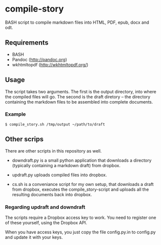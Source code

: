 # compile-story
BASH script to compile markdown files into HTML, PDF, epub, docx and odt.

## Requirements

* BASH
* Pandoc (http://pandoc.org)
* wkhtmltopdf (http://wkhtmltopdf.org/)

## Usage

The script takes two arguments.
The first is the output directory, into where the compiled files will go.
The second is the draft diretory – the directory containing the markdown files to be assembled into complete documents.

### Example

    $ compile_story.sh /tmp/output ~/path/to/draft

## Other scrips

There are other scripts in this repository as well.

* downdraft.py is a small python application that downloads a directory (typically containing a markdown draft) from dropbox.

* updraft.py uploads compiled files into dropbox.

* cs.sh is a conveniance script for my own setup, that downloads a draft from dropbox, executes the compile\_story-script and uploads all the resulting documents back into dropbox.

### Regarding updraft and downdraft

The scripts require a Dropbox access key to work. You need to register one of these yourself, using the Dropbox API. 

When you have access keys, you just copy the file config.py.in to config.py and update it with your keys.


